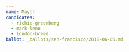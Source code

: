 ```yaml
---
name: Mayor
candidates:
  - richie-greenberg
  - mark-leno
  - london-breed
ballot: _ballots/san-francisco/2018-06-05.md
---
```

